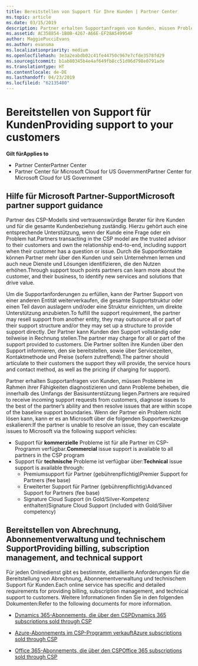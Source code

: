 ```yaml
---
title: Bereitstellen von Support für Ihre Kunden | Partner Center
ms.topic: article
ms.date: 03/15/2019
description: Partner erhalten Supportanfragen von Kunden, müssen Probleme im Rahmen ihrer Fähigkeiten diagnostizieren und dann Probleme beheben, die innerhalb des Umfangs der Basisunterstützung liegen.
ms.assetid: AC358854-1B0B-4267-A66E-EF28A549954F
author: MaggiePucciEvans
ms.author: evansma
ms.localizationpriority: medium
ms.openlocfilehash: 3e3a2eabdb02c41fe44750c967e7cfde3578fd29
ms.sourcegitcommit: b1ab80345b4e4af649fb8cc51d96d798e0791ade
ms.translationtype: HT
ms.contentlocale: de-DE
ms.lasthandoff: 04/23/2019
ms.locfileid: "62135480"
---
```

# <a name="providing-support-to-your-customers"></a><span data-ttu-id="f9e1f-103">Bereitstellen von Support für Kunden</span><span class="sxs-lookup"><span data-stu-id="f9e1f-103">Providing support to your customers</span></span>

<span data-ttu-id="f9e1f-104">**Gilt für**</span><span class="sxs-lookup"><span data-stu-id="f9e1f-104">**Applies to**</span></span>

-  <span data-ttu-id="f9e1f-105">Partner Center</span><span class="sxs-lookup"><span data-stu-id="f9e1f-105">Partner Center</span></span>
-  <span data-ttu-id="f9e1f-106">Partner Center für Microsoft Cloud for US Government</span><span class="sxs-lookup"><span data-stu-id="f9e1f-106">Partner Center for Microsoft Cloud for US Government</span></span>


## <a name="microsoft-partner-support-guidance"></a><span data-ttu-id="f9e1f-107">Hilfe für Microsoft Partner-Support</span><span class="sxs-lookup"><span data-stu-id="f9e1f-107">Microsoft partner support guidance</span></span>

<span data-ttu-id="f9e1f-108">Partner des CSP-Modells sind vertrauenswürdige Berater für ihre Kunden und für die gesamte Kundenbeziehung zuständig. Hierzu gehört auch eine entsprechende Unterstützung, wenn der Kunde eine Frage oder ein Problem hat.</span><span class="sxs-lookup"><span data-stu-id="f9e1f-108">Partners transacting in the CSP model are the trusted advisor to their customers and own the relationship end-to-end, including support when their customer has a question or issue.</span></span> <span data-ttu-id="f9e1f-109">Durch die Supportkontakte können Partner mehr über den Kunden und sein Unternehmen lernen und auch neue Dienste und Lösungen identifizieren, die den Nutzen erhöhen.</span><span class="sxs-lookup"><span data-stu-id="f9e1f-109">Through support touch points partners can learn more about the customer, and their business, to identify new services and solutions that drive value.</span></span>

<span data-ttu-id="f9e1f-110">Um die Supportanforderungen zu erfüllen, kann der Partner Support von einer anderen Entität weiterverkaufen, die gesamte Supportstruktur oder einen Teil davon auslagern und/oder eine Struktur einrichten, um direkte Unterstützung anzubieten.</span><span class="sxs-lookup"><span data-stu-id="f9e1f-110">To fulfill the support requirement, the partner may resell support from another entity, they may outsource all or part of their support structure and/or they may set up a structure to provide support directly.</span></span>  <span data-ttu-id="f9e1f-111">Der Partner kann Kunden den Support vollständig oder teilweise in Rechnung stellen.</span><span class="sxs-lookup"><span data-stu-id="f9e1f-111">The partner may charge for all or part of the support provided to customers.</span></span> <span data-ttu-id="f9e1f-112">Die Partner sollten ihre Kunden über den Support informieren, den sie bereitstellen, sowie über Servicezeiten, Kontaktmethode und Preise (sofern zutreffend).</span><span class="sxs-lookup"><span data-stu-id="f9e1f-112">The partner should articulate to their customers the support they will provide, the service hours and contact method, as well as the pricing (if charging for support).</span></span> 

<span data-ttu-id="f9e1f-113">Partner erhalten Supportanfragen von Kunden, müssen Probleme im Rahmen ihrer Fähigkeiten diagnostizieren und dann Probleme beheben, die innerhalb des Umfangs der Basisunterstützung liegen.</span><span class="sxs-lookup"><span data-stu-id="f9e1f-113">Partners are required to receive incoming support requests from customers, diagnose issues to the best of the partner’s ability and then resolve issues that are within scope of the baseline support boundaries.</span></span> <span data-ttu-id="f9e1f-114">Wenn der Partner ein Problem nicht lösen kann, kann er es an Microsoft über die folgenden Supportwerkzeuge eskalieren:</span><span class="sxs-lookup"><span data-stu-id="f9e1f-114">If the partner is unable to resolve an issue, they can escalate issues to Microsoft via the following support vehicles:</span></span>

- <span data-ttu-id="f9e1f-115">Support für **kommerzielle** Probleme ist für alle Partner im CSP-Programm verfügbar.</span><span class="sxs-lookup"><span data-stu-id="f9e1f-115">**Commercial** issue support is available to all partners in the CSP program</span></span>
-   <span data-ttu-id="f9e1f-116">Support für **technische** Probleme ist verfügbar über:</span><span class="sxs-lookup"><span data-stu-id="f9e1f-116">**Technical** issue support is available through:</span></span>
    -   <span data-ttu-id="f9e1f-117">Premiumsupport für Partner (gebührenpflichtig)</span><span class="sxs-lookup"><span data-stu-id="f9e1f-117">Premier Support for Partners (fee base)</span></span>
    -   <span data-ttu-id="f9e1f-118">Erweiterter Support für Partner (gebührenpflichtig)</span><span class="sxs-lookup"><span data-stu-id="f9e1f-118">Advanced Support for Partners (fee base)</span></span>
    -   <span data-ttu-id="f9e1f-119">Signature Cloud Support (in Gold/Silver-Kompetenz enthalten)</span><span class="sxs-lookup"><span data-stu-id="f9e1f-119">Signature Cloud Support (included with Gold/Silver competency)</span></span>

## <a name="providing-billing-subscription-management-and-technical-support"></a><span data-ttu-id="f9e1f-120">Bereitstellen von Abrechnung, Abonnementverwaltung und technischem Support</span><span class="sxs-lookup"><span data-stu-id="f9e1f-120">Providing billing, subscription management, and technical support</span></span> 

<span data-ttu-id="f9e1f-121">Für jeden Onlinedienst gibt es bestimmte, detaillierte Anforderungen für die Bereitstellung von Abrechnung, Abonnementverwaltung und technischem Support für Kunden.</span><span class="sxs-lookup"><span data-stu-id="f9e1f-121">Each online service has specific and detailed requirements for providing billing, subscription management, and technical support to customers.</span></span> <span data-ttu-id="f9e1f-122">Weitere Informationen finden Sie in den folgenden Dokumenten:</span><span class="sxs-lookup"><span data-stu-id="f9e1f-122">Refer to the following documents for more information.</span></span>

-   [<span data-ttu-id="f9e1f-123">Dynamics 365-Abonnements, die über den CSP</span><span class="sxs-lookup"><span data-stu-id="f9e1f-123">Dynamics 365 subscriptions sold through CSP</span></span>](https://www.microsoftpartnercommunity.com/t5/CSP/Microsoft-Partner-Support-Guidance/m-p/5262#M30)

-   [<span data-ttu-id="f9e1f-124">Azure-Abonnements im CSP-Programm verkauft</span><span class="sxs-lookup"><span data-stu-id="f9e1f-124">Azure subscriptions sold through CSP</span></span>](https://www.microsoftpartnercommunity.com/t5/CSP/Microsoft-Partner-Support-Guidance/m-p/5263#M31)

-   [<span data-ttu-id="f9e1f-125">Office 365-Abonnements, die über den CSP</span><span class="sxs-lookup"><span data-stu-id="f9e1f-125">Office 365 subscriptions sold through CSP</span></span>](https://www.microsoftpartnercommunity.com/t5/CSP/Microsoft-Partner-Support-Guidance/m-p/5264#M32)



 

 



